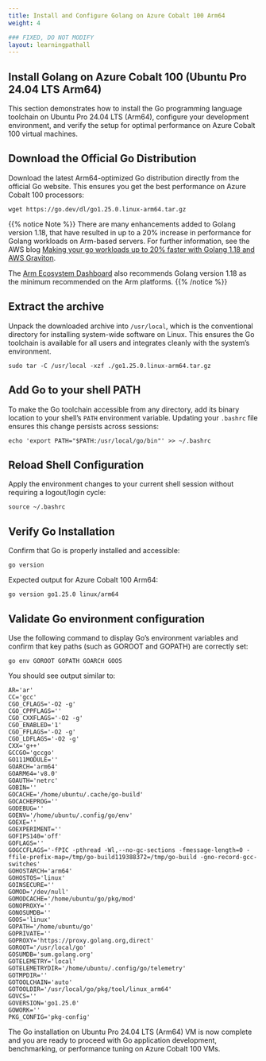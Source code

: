 ```yaml
---
title: Install and Configure Golang on Azure Cobalt 100 Arm64
weight: 4

### FIXED, DO NOT MODIFY
layout: learningpathall
---
```


## Install Golang on Azure Cobalt 100 (Ubuntu Pro 24.04 LTS Arm64)

This section demonstrates how to install the Go programming language toolchain on Ubuntu Pro 24.04 LTS (Arm64), configure your development environment, and verify the setup for optimal performance on Azure Cobalt 100 virtual machines.

## Download the Official Go Distribution

Download the latest Arm64-optimized Go distribution directly from the official Go website. This ensures you get the best performance on Azure Cobalt 100 processors:

```console
wget https://go.dev/dl/go1.25.0.linux-arm64.tar.gz
```

{{% notice Note %}}
There are many enhancements added to Golang version 1.18, that have resulted in up to a 20% increase in performance for Golang workloads on Arm-based servers. For further information, see the AWS blog [Making your go workloads up to 20% faster with Golang 1.18 and AWS Graviton](https://aws.amazon.com/blogs/compute/making-your-go-workloads-up-to-20-faster-with-go-1-18-and-aws-graviton/).

The [Arm Ecosystem Dashboard](https://developer.arm.com/ecosystem-dashboard/) also recommends Golang version 1.18 as the minimum recommended on the Arm platforms.
{{% /notice %}}

## Extract the archive 

Unpack the downloaded archive into `/usr/local`, which is the conventional directory for installing system-wide software on Linux. This ensures the Go toolchain is available for all users and integrates cleanly with the system’s environment.

```console
sudo tar -C /usr/local -xzf ./go1.25.0.linux-arm64.tar.gz
```

## Add Go to your shell PATH

To make the Go toolchain accessible from any directory, add its binary location to your shell’s `PATH` environment variable. Updating your `.bashrc` file ensures this change persists across sessions:

```console
echo 'export PATH="$PATH:/usr/local/go/bin"' >> ~/.bashrc
```

## Reload Shell Configuration

Apply the environment changes to your current shell session without requiring a logout/login cycle:

```console
source ~/.bashrc
```

## Verify Go Installation

Confirm that Go is properly installed and accessible:

```console
go version
```

Expected output for Azure Cobalt 100 Arm64:
```output
go version go1.25.0 linux/arm64
```

## Validate Go environment configuration


Use the following command to display Go’s environment variables and confirm that key paths (such as GOROOT and GOPATH) are correctly set:


```console
go env GOROOT GOPATH GOARCH GOOS
```

You should see output similar to: 

```output
AR='ar'
CC='gcc'
CGO_CFLAGS='-O2 -g'
CGO_CPPFLAGS=''
CGO_CXXFLAGS='-O2 -g'
CGO_ENABLED='1'
CGO_FFLAGS='-O2 -g'
CGO_LDFLAGS='-O2 -g'
CXX='g++'
GCCGO='gccgo'
GO111MODULE=''
GOARCH='arm64'
GOARM64='v8.0'
GOAUTH='netrc'
GOBIN=''
GOCACHE='/home/ubuntu/.cache/go-build'
GOCACHEPROG=''
GODEBUG=''
GOENV='/home/ubuntu/.config/go/env'
GOEXE=''
GOEXPERIMENT=''
GOFIPS140='off'
GOFLAGS=''
GOGCCFLAGS='-fPIC -pthread -Wl,--no-gc-sections -fmessage-length=0 -ffile-prefix-map=/tmp/go-build119388372=/tmp/go-build -gno-record-gcc-switches'
GOHOSTARCH='arm64'
GOHOSTOS='linux'
GOINSECURE=''
GOMOD='/dev/null'
GOMODCACHE='/home/ubuntu/go/pkg/mod'
GONOPROXY=''
GONOSUMDB=''
GOOS='linux'
GOPATH='/home/ubuntu/go'
GOPRIVATE=''
GOPROXY='https://proxy.golang.org,direct'
GOROOT='/usr/local/go'
GOSUMDB='sum.golang.org'
GOTELEMETRY='local'
GOTELEMETRYDIR='/home/ubuntu/.config/go/telemetry'
GOTMPDIR=''
GOTOOLCHAIN='auto'
GOTOOLDIR='/usr/local/go/pkg/tool/linux_arm64'
GOVCS=''
GOVERSION='go1.25.0'
GOWORK=''
PKG_CONFIG='pkg-config'
```
The Go installation on Ubuntu Pro 24.04 LTS (Arm64) VM is now complete and you are ready to proceed with Go application development, benchmarking, or performance tuning on Azure Cobalt 100 VMs.
